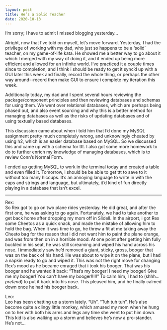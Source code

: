 ```yaml
---
layout: post
title: He’s a Solid Teacher
date: 2020-10-13
---
```


I’m sorry; I have to admit I missed blogging yesterday…

Alright, now that I’ve told on myself, let’s move forward.  Yesterday, I had the privilege of working with my dad, who just so happens to be a ‘solid’ teacher, on my game-of-life kata.  He showed me a better way to go about it which I merged with my way of doing it, and it ended up being more efficient and allowed for an infinite world.  I’ve practiced it a couple times since to completion, and I think i should be ready to get it sync’d up with a GUI later this week and finally, record the whole thing, or perhaps the other way around--record then make GUI to ensure i complete my iteration this week.

Additionally today, my dad and I spent several hours reviewing the package/component principles and then reviewing databases and schemas for using them.  We went over relational databases, which are perhaps being phased out, and also event sourcing and why this is a better method for managing databases as well as the risks of updating databases and of using textually based databases.  

This discussion came about when i told him that I’d done my MySQL assignment pretty much completely wrong, and unknowingly cheated by using h2, which is an easier database based on MySQL.  So we discussed this and came up with a schema for ttt.  I also got some more homework to do to further enrich my knowledge of managing databases, which is to review Conn’s Normal Form.

I ended up getting MySQL to work in the terminal today and created a table and even filled it.  Tomorrow, i should be be able to get ttt to save to it without too many hiccups.  It’s an annoying language to write in with the caps and strings and language, but ultimately, it’d kind of fun directly playing in a database that isn’t excel.

***
Rex:  
So Rex got to go on two plane rides yesterday.  He did great, and after the first one, he was asking to go again. Fortunately, we had to take another to get back home after dropping my mom off in Slidell.  In the airport, i got Rex some Cheetos as a quick snack, and made the mistake of allowing him to hold the bag.  When it was time to go, he threw a fit at me taking away the Cheeto bag for the reason that i did not want him to paint the plane orange, and was from then on in a horrible mood.  At one point after getting him fully buckled in his seat, he was still screaming and wiped his hand across his nose.  I immediately saw he’d removed a giant, sticky, gross, booger that was on the back of his hand.  He was about to wipe it on the plane, but i had a napkin ready to go and wiped it.  This was not the right move for changing Rex’s mood as he became enraged that i took his booger.  That was his booger and he wanted it back:  “That’s my booger!  I need my booger!  Give me my booger!  You can’t have my booger!!!!!”  To calm him, I had to (shhh… *pretend*) to put it back into his nose.  This pleased him, and he finally calmed down once he had his booger back.

Leo:  
Leo has been chatting up a storm lately.  “Uh”. “Tuh tuh tuh”.  He’s also become quite a clingy little monkey, which amused my mom when he hung on to her with both his arms and legs any time she went to put him down.  This kid is also walking up a storm and believes he’s now a pro-stander. He’s not…
